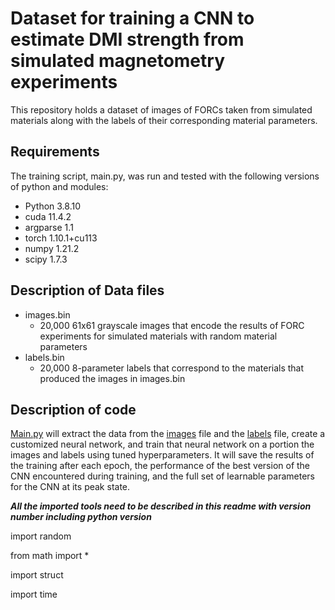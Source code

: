 # Dataset for training a CNN to estimate DMI strength from simulated magnetometry experiments

This repository holds a dataset of images of FORCs taken from simulated materials along with the labels of their corresponding material parameters.

## Requirements
The training script, main.py, was run and tested with the following versions of python and modules:
- Python 3.8.10
- cuda 11.4.2
- argparse 1.1
- torch 1.10.1+cu113
- numpy 1.21.2
- scipy 1.7.3

## Description of Data files
- images.bin
  - 20,000 61x61 grayscale images that encode the results of FORC experiments for simulated materials with random material parameters
- labels.bin
  - 20,000 8-parameter labels that correspond to the materials that produced the images in images.bin

## Description of code
[Main.py](main.py) will extract the data from the [images](images.bin) file and the [labels](labels.bin) file, create a customized neural network, and train that neural network on a portion the images and labels using tuned hyperparameters. It will save the results of the training after each epoch, the performance of the best version of the CNN encountered during training, and the full set of learnable parameters for the CNN at its peak state.


***All the imported tools need to be described in this readme with version number including python version***

import random

from math import *

import struct

import time
